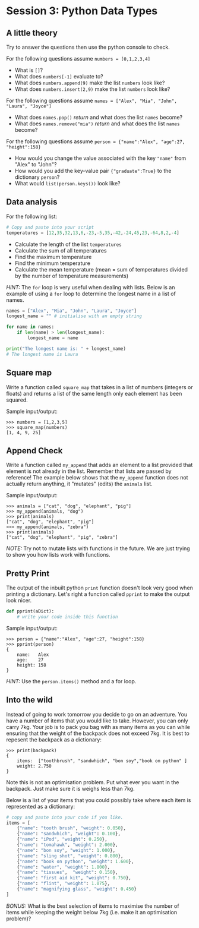 # Session 3: Python Data Types

## A little theory

Try to answer the questions then use the python console to check. 

For the following questions assume `numbers = [0,1,2,3,4]`

- What is `[]`?
- What does `numbers[-1]` evaluate to?
- What does `numbers.append(9)` make the list `numbers` look like?
- What does `numbers.insert(2,9)` make the list `numbers` look like?

For the following questions assume `names = ["Alex", "Mia", "John", "Laura", "Joyce"]`

- What does `names.pop()` *return* and what does the list `names` become?
- What does `names.remove("mia")` *return* and what does the list `names` become?

For the following questions assume `person = {"name":"Alex", "age":27, "height":158}`

- How would you change the value associated with the key `"name"` from "Alex" to "John"?
- How would you add the key-value pair `{"graduate":True}` to the dictionary `person`?
- What would `list(person.keys())` look like?


## Data analysis

For the following list:
```py
# Copy and paste into your script
temperatures = [12,35,32,13,6,-23,-5,35,-42,-24,45,23,-64,8,2,-4]
```

- Calculate the length of the list `temperatures`
- Calculate the sum of all temperatures
- Find the maximum temperature
- Find the minimum temperature
- Calculate the mean temperature (mean = sum of temperatures divided by the number of temperature measurements)

*HINT:* The `for` loop is very useful when dealing with lists. Below is an example of using a `for` loop to determine the longest name in a list of names.

```py
names = ["Alex", "Mia", "John", "Laura", "Joyce"]
longest_name = "" # initialise with an empty string

for name in names:
	if len(name) > len(longest_name):
		longest_name = name

print("The longest name is: " + longest_name)
# The longest name is Laura
```

## Square map

Write a function called `square_map` that takes in a list of numbers (integers or floats) and returns a list of the same length only each element has been squared.

Sample input/output:
```
>>> numbers = [1,2,3,5]
>>> square_map(numbers)
[1, 4, 9, 25]
```

## Append Check

Write a function called `my_append` that adds an element to a list provided that element is not already in the list. Remember that lists are passed by reference! The example below shows that the `my_append` function does not actually return anything, it "mutates" (edits) the `animals` list.

Sample input/output:
```
>>> animals = ["cat", "dog", "elephant", "pig"]
>>> my_append(animals, "dog")
>>> print(animals)
["cat", "dog", "elephant", "pig"]
>>> my_append(animals, "zebra")
>>> print(animals)
["cat", "dog", "elephant", "pig", "zebra"]
```

*NOTE:* Try not to mutate lists with functions in the future. We are just trying to show you how lists work with functions.

## Pretty Print

The output of the inbuilt python `print` function doesn't look very good when printing a dictionary. Let's right a function called `pprint` to make the output look nicer.

```py
def pprint(aDict):
	# write your code inside this function
```

Sample input/output:
```
>>> person = {"name":"Alex", "age":27, "height":158}
>>> pprint(person)
{
	name:	Alex
	age:	27
	height:	158
}
```

*HINT:* Use the `person.items()` method and a for loop.


## Into the wild

Instead of going to work tomorrow you decide to go on an adventure. You have a number of items that you would like to take. However, you can only carry 7kg. Your job is to pack you bag with as many items as you can while ensuring that the weight of the backpack does not exceed 7kg. It is best to repesent the backpack as a dictionary:

```
>>> print(backpack)
{
	items:	["toothbrush", "sandwhich", "bon soy","book on python" ]
	weight:	2.750
}
```

Note this is not an optimisation problem. Put what ever you want in the backpack. Just make sure it is weighs less than 7kg.


Below is a list of your items that you could possibly take where each item is represented as a dictionary:

```py
# copy and paste into your code if you like.
items = [
	{"name": "tooth brush", "weight": 0.050},
	{"name": "sandwhich", "weight": 0.100},
	{"name": "iPod", "weight": 0.250},
	{"name": "tomahawk", "weight": 2.000},
	{"name": "bon soy", "weight": 1.000},
	{"name": "sling shot", "weight": 0.800},
	{"name": "book on python", "weight": 1.600},
	{"name": "water", "weight": 1.800},
	{"name": "tissues",  "weight": 0.150},
	{"name": "first aid kit", "weight": 0.750},
	{"name": "flint", "weight": 1.075},
	{"name": "magnifying glass", "weight": 0.450}
]
```

*BONUS:* What is the best selection of items to maximise the number of items while keeping the weight below 7kg (i.e. make it an optimisation problem)?
